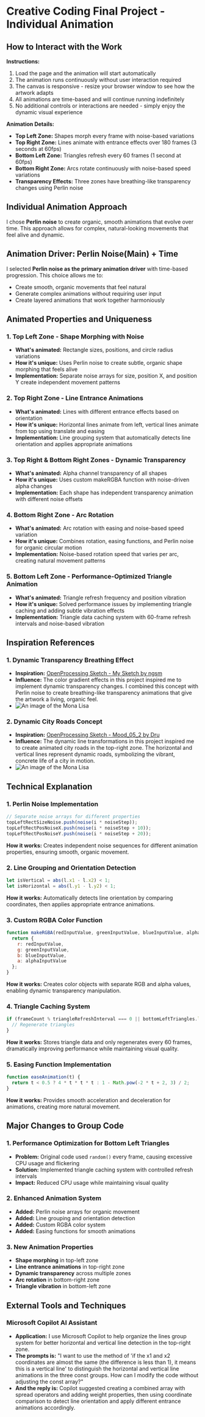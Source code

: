 # Creative Coding Final Project - Individual Animation

## How to Interact with the Work

**Instructions:**
1. Load the page and the animation will start automatically
2. The animation runs continuously without user interaction required
3. The canvas is responsive - resize your browser window to see how the artwork adapts
4. All animations are time-based and will continue running indefinitely
5. No additional controls or interactions are needed - simply enjoy the dynamic visual experience

**Animation Details:**
- **Top Left Zone:** Shapes morph every frame with noise-based variations
- **Top Right Zone:** Lines animate with entrance effects over 180 frames (3 seconds at 60fps)
- **Bottom Left Zone:** Triangles refresh every 60 frames (1 second at 60fps)
- **Bottom Right Zone:** Arcs rotate continuously with noise-based speed variations
- **Transparency Effects:** Three zones have breathing-like transparency changes using Perlin noise

## Individual Animation Approach

I chose **Perlin noise** to create organic, smooth animations that evolve over time. This approach allows for complex, natural-looking movements that feel alive and dynamic.

## Animation Driver: Perlin Noise(Main) + Time

I selected **Perlin noise as the primary animation driver** with time-based progression. This choice allows me to:
- Create smooth, organic movements that feel natural
- Generate complex animations without requiring user input
- Create layered animations that work together harmoniously

## Animated Properties and Uniqueness

### 1. **Top Left Zone - Shape Morphing with Noise**
- **What's animated:** Rectangle sizes, positions, and circle radius variations
- **How it's unique:** Uses Perlin noise to create subtle, organic shape morphing that feels alive
- **Implementation:** Separate noise arrays for size, position X, and position Y create independent movement patterns

### 2. **Top Right Zone - Line Entrance Animations**
- **What's animated:** Lines with different entrance effects based on orientation
- **How it's unique:** Horizontal lines animate from left, vertical lines animate from top using translate and easing
- **Implementation:** Line grouping system that automatically detects line orientation and applies appropriate animations

### 3. **Top Right & Bottom Right Zones - Dynamic Transparency**
- **What's animated:** Alpha channel transparency of all shapes
- **How it's unique:** Uses custom makeRGBA function with noise-driven alpha changes
- **Implementation:** Each shape has independent transparency animation with different noise offsets

### 4. **Bottom Right Zone - Arc Rotation**
- **What's animated:** Arc rotation with easing and noise-based speed variation
- **How it's unique:** Combines rotation, easing functions, and Perlin noise for organic circular motion
- **Implementation:** Noise-based rotation speed that varies per arc, creating natural movement patterns

### 5. **Bottom Left Zone - Performance-Optimized Triangle Animation**
- **What's animated:** Triangle refresh frequency and position vibration
- **How it's unique:** Solved performance issues by implementing triangle caching and adding subtle vibration effects
- **Implementation:** Triangle data caching system with 60-frame refresh intervals and noise-based vibration

## Inspiration References

### 1. **Dynamic Transparency Breathing Effect**
- **Inspiration:** [OpenProcessing Sketch - My Sketch by ngsm](https://openprocessing.org/sketch/2384491)
- **Influence:** The color gradient effects in this project inspired me to implement dynamic transparency changes. I combined this concept with Perlin noise to create breathing-like transparency animations that give the artwork a living, organic feel.
- ![An image of the Mona Lisa](readmeImages/transparency.png)

### 2. **Dynamic City Roads Concept**
- **Inspiration:** [OpenProcessing Sketch - Mood_05_2 by Dru ](https://openprocessing.org/sketch/2246206)
- **Influence:** The dynamic line transformations in this project inspired me to create animated city roads in the top-right zone. The horizontal and vertical lines represent dynamic roads, symbolizing the vibrant, concrete life of a city in motion.
- ![An image of the Mona Lisa](readmeImages/lines.png)


## Technical Explanation

### 1. **Perlin Noise Implementation**
```javascript
// Separate noise arrays for different properties
topLeftRectSizeNoise.push(noise(i * noiseStep));
topLeftRectPosNoiseX.push(noise(i * noiseStep + 10));
topLeftRectPosNoiseY.push(noise(i * noiseStep + 20));
```
**How it works:** Creates independent noise sequences for different animation properties, ensuring smooth, organic movement.

### 2. **Line Grouping and Orientation Detection**
```javascript
let isVertical = abs(l.x1 - l.x2) < 1;
let isHorizontal = abs(l.y1 - l.y2) < 1;
```
**How it works:** Automatically detects line orientation by comparing coordinates, then applies appropriate entrance animations.

### 3. **Custom RGBA Color Function**
```javascript
function makeRGBA(redInputValue, greenInputValue, blueInputValue, alphaInputValue) {
  return {
    r: redInputValue,
    g: greenInputValue,
    b: blueInputValue,
    a: alphaInputValue
  };
}
```
**How it works:** Creates color objects with separate RGB and alpha values, enabling dynamic transparency manipulation.

### 4. **Triangle Caching System**
```javascript
if (frameCount % triangleRefreshInterval === 0 || bottomLeftTriangles.length === 0) {
  // Regenerate triangles
}
```
**How it works:** Stores triangle data and only regenerates every 60 frames, dramatically improving performance while maintaining visual quality.

### 5. **Easing Function Implementation**
```javascript
function easeAnimation(t) {
  return t < 0.5 ? 4 * t * t * t : 1 - Math.pow(-2 * t + 2, 3) / 2;
}
```
**How it works:** Provides smooth acceleration and deceleration for animations, creating more natural movement.

## Major Changes to Group Code

### 1. **Performance Optimization for Bottom Left Triangles**
- **Problem:** Original code used `random()` every frame, causing excessive CPU usage and flickering
- **Solution:** Implemented triangle caching system with controlled refresh intervals
- **Impact:** Reduced CPU usage while maintaining visual quality

### 2. **Enhanced Animation System**
- **Added:** Perlin noise arrays for organic movement
- **Added:** Line grouping and orientation detection
- **Added:** Custom RGBA color system
- **Added:** Easing functions for smooth animations

### 3. **New Animation Properties**
- **Shape morphing** in top-left zone
- **Line entrance animations** in top-right zone
- **Dynamic transparency** across multiple zones
- **Arc rotation** in bottom-right zone
- **Triangle vibration** in bottom-left zone

## External Tools and Techniques

### **Microsoft Copilot AI Assistant**
- **Application:** I use Microsoft Copilot to help organize the lines group system for better horizontal and vertical line detection in the top-right zone.
- **The prompts is:** "I want to use the method of 'if the x1 and x2 coordinates are almost the same (the difference is less than 1), it means this is a vertical line' to distinguish the horizontal and vertical line animations in the three const groups. How can I modify the code without adjusting the const array?"
- **And the reply is:** Copilot suggested creating a combined array with spread operators and adding weight properties, then using coordinate comparison to detect line orientation and apply different entrance animations accordingly. 